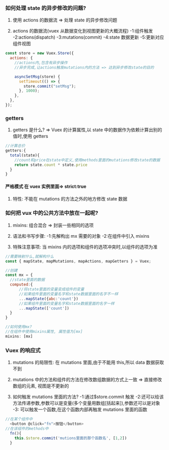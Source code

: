 ### 如何处理 state 的异步修改的问题?

1. 使用 actions 的数据流 => 处理 state 的异步修改问题

2. actions 的数据流(vuex 从数据变化到视图更新的大概流程)
   -1:组件触发
   -2:actions(dispatch)
   -3:mutations(commit)
   -4:state 数据更新
   -5:更新对应组件视图

```js
const store = new Vuex.Store({
  actions: {
    //actions内,包含有异步操作
    //异步完成,让actions触发mutations内的方法 => 达到异步修改state的目的

    asyncSetMsg(store) {
      setTimeout(() => {
        store.commit("setMsg");
      }, 1000);
    },
  },
});
```

### getters

1. getters 是什么? => Vuex 的计算属性,以 state 中的数据作为依赖计算出别的值时,使用 getters

```js
//计算总价
getters:{
  total(state){
    //count和price在state中定义,使用methods里面的mutations修改state的数据
    return state.count * state.price
  }
}
```

#### 严格模式 在 vuex 实例里面=> strict:true

1. 特性: 不能在 mutations 的方法之外的地方修改 state 数据

### 如何把 vux 中的公共方法中放在一起呢?

1. mixins: 组合混合 => 封装一些相同的选项
2. 语法和书写步骤:
   -1:先解构出 mx 需要的对象
   -2:在组件中引入 mixins

3. 特殊注意事项: 当 mixins 内的选项和组件的选项冲突时,以组件的选项为准

```js
//需要映射什么,就解构什么
const { mapState, mapMutations, mapActions, mapGetters } = Vuex;

//创建
const mx = {
  //state里面的数据
  computed:{
      //将state里面的变量变成组件的变量
      //如果组件里面的变量名字和state数据里面的名字不一样
      ...mapState({abc:'count'})
      //如果组件里面的变量名字和state数据里面的名字一样
      ...mapState(['count'])
  }
}

//如何使用mx?
//在组件中使用mixins属性, 属性值为[mx]
mixins: [mx]

```

### Vuex 的响应式

1. mutations 的局限性: 在 mutations 里面,由于不能用 this,所以 data 数据获取不到
2. mutations 中的方法和组件的方法在修改数组数据的方式上一致 =>
   直接修改数组的元素, 视图是不更新的

3. 如何触发 mutations 里面的方法?
   -1:通过$store.commit 触发
   -2:还可以给该方法传递参数,参数可以是变量(多个变量用数组[括起来]),参数还可以是对象
   -3: 可以触发一个函数,在这个函数内部再触发 mutations 里面的函数

```js
//在某个组件中
  <button @click="fn">按钮</button>
//在该组件的methods中
  fn(){
    this.$store.commit('mutions里面的那个函数名', [1,2])
  }
```
